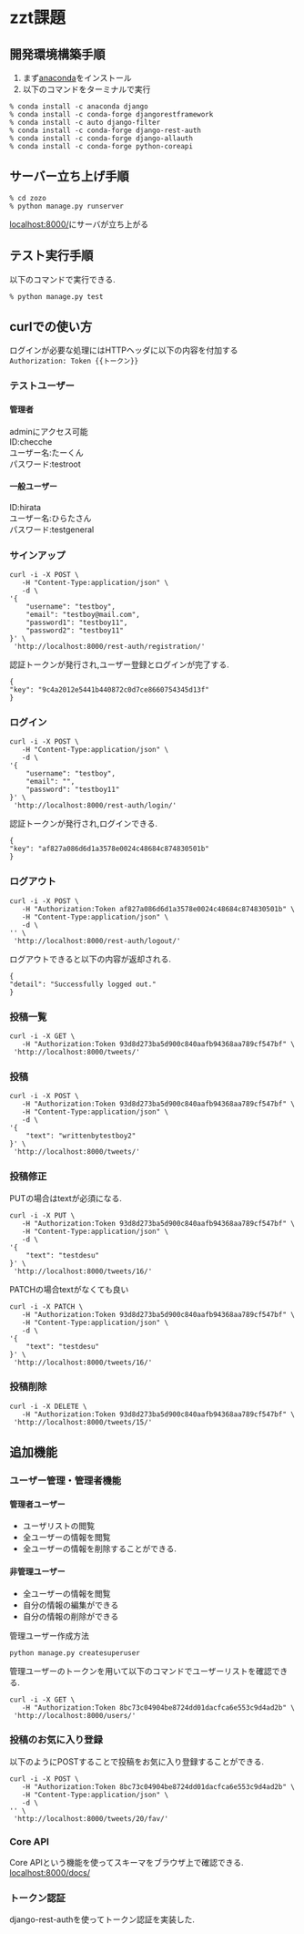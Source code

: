 # zzt課題

## 開発環境構築手順  
1. まず[anaconda](https://www.anaconda.com/)をインストール  
2. 以下のコマンドをターミナルで実行
```
% conda install -c anaconda django  
% conda install -c conda-forge djangorestframework  
% conda install -c auto django-filter
% conda install -c conda-forge django-rest-auth  
% conda install -c conda-forge django-allauth  
% conda install -c conda-forge python-coreapi 
```

## サーバー立ち上げ手順
```
% cd zozo
% python manage.py runserver
```
[localhost:8000/](localhost:8000/)にサーバが立ち上がる 
## テスト実行手順
以下のコマンドで実行できる.
```
% python manage.py test
```

## curlでの使い方  
ログインが必要な処理にはHTTPヘッダに以下の内容を付加する    
`Authorization: Token {{トークン}}`
### テストユーザー
#### 管理者
adminにアクセス可能  
ID:checche  
ユーザー名:たーくん  
パスワード:testroot
#### 一般ユーザー
ID:hirata  
ユーザー名:ひらたさん  
パスワード:testgeneral

### サインアップ
```
curl -i -X POST \
   -H "Content-Type:application/json" \
   -d \
'{
    "username": "testboy",
    "email": "testboy@mail.com",
    "password1": "testboy11",
    "password2": "testboy11"
}' \
 'http://localhost:8000/rest-auth/registration/'
```
認証トークンが発行され,ユーザー登録とログインが完了する.
```
{
"key": "9c4a2012e5441b440872c0d7ce8660754345d13f"
}
```

### ログイン
```
curl -i -X POST \
   -H "Content-Type:application/json" \
   -d \
'{
    "username": "testboy",
    "email": "",
    "password": "testboy11"
}' \
 'http://localhost:8000/rest-auth/login/'
```
認証トークンが発行され,ログインできる.
```
{
"key": "af827a086d6d1a3578e0024c48684c874830501b"
}
```

### ログアウト
```
curl -i -X POST \
   -H "Authorization:Token af827a086d6d1a3578e0024c48684c874830501b" \
   -H "Content-Type:application/json" \
   -d \
'' \
 'http://localhost:8000/rest-auth/logout/'
```
ログアウトできると以下の内容が返却される.
```
{
"detail": "Successfully logged out."
}
```

### 投稿一覧
```
curl -i -X GET \
   -H "Authorization:Token 93d8d273ba5d900c840aafb94368aa789cf547bf" \
 'http://localhost:8000/tweets/'
```

### 投稿
```
curl -i -X POST \
   -H "Authorization:Token 93d8d273ba5d900c840aafb94368aa789cf547bf" \
   -H "Content-Type:application/json" \
   -d \
'{
    "text": "writtenbytestboy2"
}' \
 'http://localhost:8000/tweets/'
```
### 投稿修正
PUTの場合はtextが必須になる.
```
curl -i -X PUT \
   -H "Authorization:Token 93d8d273ba5d900c840aafb94368aa789cf547bf" \
   -H "Content-Type:application/json" \
   -d \
'{
    "text": "testdesu"
}' \
 'http://localhost:8000/tweets/16/'
```
PATCHの場合textがなくても良い
```
curl -i -X PATCH \
   -H "Authorization:Token 93d8d273ba5d900c840aafb94368aa789cf547bf" \
   -H "Content-Type:application/json" \
   -d \
'{
    "text": "testdesu"
}' \
 'http://localhost:8000/tweets/16/'
```

### 投稿削除
```
curl -i -X DELETE \
   -H "Authorization:Token 93d8d273ba5d900c840aafb94368aa789cf547bf" \
 'http://localhost:8000/tweets/15/'
```
## 追加機能
### ユーザー管理・管理者機能 
#### 管理者ユーザー
* ユーザリストの閲覧
* 全ユーザーの情報を閲覧
* 全ユーザーの情報を削除することができる.
#### 非管理ユーザー
* 全ユーザーの情報を閲覧
* 自分の情報の編集ができる  
* 自分の情報の削除ができる 

管理ユーザー作成方法
```
python manage.py createsuperuser
```
管理ユーザーのトークンを用いて以下のコマンドでユーザーリストを確認できる.
```
curl -i -X GET \
   -H "Authorization:Token 8bc73c04904be8724dd01dacfca6e553c9d4ad2b" \
 'http://localhost:8000/users/'
```

### 投稿のお気に入り登録
以下のようにPOSTすることで投稿をお気に入り登録することができる.
```
curl -i -X POST \
   -H "Authorization:Token 8bc73c04904be8724dd01dacfca6e553c9d4ad2b" \
   -H "Content-Type:application/json" \
   -d \
'' \
 'http://localhost:8000/tweets/20/fav/'
```
### Core API  
Core APIという機能を使ってスキーマをブラウザ上で確認できる.  
[localhost:8000/docs/](localhost:8000/docs/)

### トークン認証
django-rest-authを使ってトークン認証を実装した.